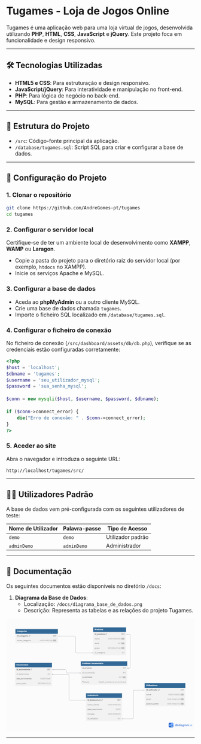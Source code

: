 
# Tugames - Loja de Jogos Online

Tugames é uma aplicação web para uma loja virtual de jogos, desenvolvida utilizando **PHP**, **HTML**, **CSS**, **JavaScript** e **jQuery**. Este projeto foca em funcionalidade e design responsivo.

---

## 🛠️ Tecnologias Utilizadas
- **HTML5 e CSS**: Para estruturação e design responsivo.
- **JavaScript/jQuery**: Para interatividade e manipulação no front-end.
- **PHP**: Para lógica de negócio no back-end.
- **MySQL**: Para gestão e armazenamento de dados.

---

## 📂 Estrutura do Projeto
- `/src`: Código-fonte principal da aplicação.
- `/database/tugames.sql`: Script SQL para criar e configurar a base de dados.

---

## 🚀 Configuração do Projeto

### 1. Clonar o repositório
```bash
git clone https://github.com/AndreGomes-pt/tugames
cd tugames
```

### 2. Configurar o servidor local
Certifique-se de ter um ambiente local de desenvolvimento como **XAMPP**, **WAMP** ou **Laragon**.

- Copie a pasta do projeto para o diretório raiz do servidor local (por exemplo, `htdocs` no XAMPP).
- Inicie os serviços Apache e MySQL.

### 3. Configurar a base de dados
- Aceda ao **phpMyAdmin** ou a outro cliente MySQL.
- Crie uma base de dados chamada `tugames`.
- Importe o ficheiro SQL localizado em `/database/tugames.sql`.

### 4. Configurar o ficheiro de conexão
No ficheiro de conexão (`/src/dashboard/assets/db/db.php`), verifique se as credenciais estão configuradas corretamente:
```php
<?php
$host = 'localhost';
$dbname = 'tugames';
$username = 'seu_utilizador_mysql';
$password = 'sua_senha_mysql';

$conn = new mysqli($host, $username, $password, $dbname);

if ($conn->connect_error) {
    die("Erro de conexão: " . $conn->connect_error);
}
?>
```

### 5. Aceder ao site
Abra o navegador e introduza o seguinte URL:
```
http://localhost/tugames/src/
```

---

## 🧑‍💻 Utilizadores Padrão
A base de dados vem pré-configurada com os seguintes utilizadores de teste:

| Nome de Utilizador | Palavra-passe | Tipo de Acesso  |
|---------------------|---------------|-----------------|
| `demo`             | `demo`        | Utilizador padrão |
| `adminDemo`        | `adminDemo`   | Administrador     |

---

## 📖 Documentação
Os seguintes documentos estão disponíveis no diretório `/docs`:

1. **Diagrama da Base de Dados**:
   - Localização: `/docs/diagrama_base_de_dados.png`
   - Descrição: Representa as tabelas e as relações do projeto Tugames.

![Diagrama da Base de Dados](docs/diagrama_base_de_dados.png)

---
